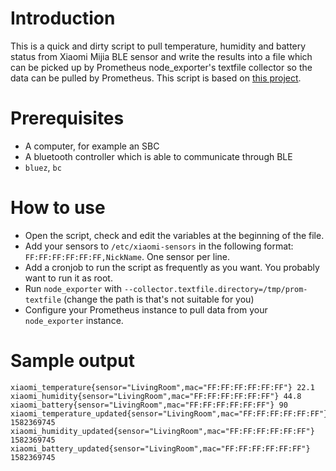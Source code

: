 # Introduction
This is a quick and dirty script to pull temperature, humidity and battery status from Xiaomi Mijia BLE sensor and write the results into a file which can be picked up by Prometheus node_exporter's textfile collector so the data can be pulled by Prometheus. This script is based on [this project][mplinuxgeek-xiaomi].

# Prerequisites
- A computer, for example an SBC
- A bluetooth controller which is able to communicate through BLE
- `bluez`, `bc`

# How to use
- Open the script, check and edit the variables at the beginning of the file.
- Add your sensors to `/etc/xiaomi-sensors` in the following format: `FF:FF:FF:FF:FF:FF,NickName`. One sensor per line.
- Add a cronjob to run the script as frequently as you want. You probably want to run it as root.
- Run `node_exporter` with `--collector.textfile.directory=/tmp/prom-textfile` (change the path is that's not suitable for you)
- Configure your Prometheus instance to pull data from your `node_exporter` instance.

# Sample output
```
xiaomi_temperature{sensor="LivingRoom",mac="FF:FF:FF:FF:FF:FF"} 22.1
xiaomi_humidity{sensor="LivingRoom",mac="FF:FF:FF:FF:FF:FF"} 44.8
xiaomi_battery{sensor="LivingRoom",mac="FF:FF:FF:FF:FF:FF"} 90
xiaomi_temperature_updated{sensor="LivingRoom",mac="FF:FF:FF:FF:FF:FF"} 1582369745
xiaomi_humidity_updated{sensor="LivingRoom",mac="FF:FF:FF:FF:FF:FF"} 1582369745
xiaomi_battery_updated{sensor="LivingRoom",mac="FF:FF:FF:FF:FF:FF"} 1582369745
```


[mplinuxgeek-xiaomi]: https://github.com/mplinuxgeek/Xiaomi-BLE-Temperature-and-Humidity-sensor